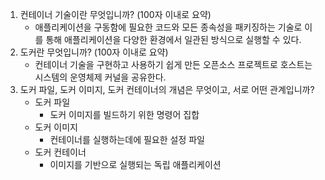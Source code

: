 1. 컨테이너 기술이란 무엇입니까? (100자 이내로 요약)
   - 애플리케이션을 구동함에 필요한 코드와 모든 종속성을 패키징하는 기술로 이를 통해 애플리케이션을 다양한 환경에서 일관된 방식으로 실행할 수 있다.
2. 도커란 무엇입니까? (100자 이내로 요약)
   - 컨테이너 기술을 구현하고 사용하기 쉽게 만든 오픈소스 프로젝트로 호스트는 시스템의 운영체제 커널을 공유한다.
3. 도커 파일, 도커 이미지, 도커 컨테이너의 개념은 무엇이고, 서로 어떤 관계입니까?
   - 도커 파일
     - 도커 이미지를 빌드하기 위한 명령어 집합
   - 도커 이미지
     - 컨테이너를 실행하는데에 필요한 설정 파일
   - 도커 컨테이너
     - 이미지를 기반으로 실행되는 독립 애플리케이션
